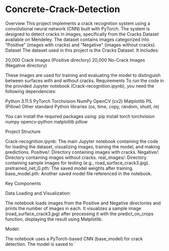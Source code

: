 # Concrete-Crack-Detection

Overview
This project implements a crack recognition system using a convolutional neural network (CNN) built with PyTorch. The system is designed to detect cracks in images, specifically from the Cracks Dataset available on Mendeley. The dataset contains images categorized into "Positive" (images with cracks) and "Negative" (images without cracks).
Dataset
The dataset used in this project is the Cracks Dataset. It includes:

20,000 Crack Images (Positive directory)
20,000 No-Crack Images (Negative directory)

These images are used for training and evaluating the model to distinguish between surfaces with and without cracks.
Requirements
To run the code in the provided Jupyter notebook (Crack-recognition.ipynb), you need the following dependencies:

Python 3.11.5
PyTorch
Torchvision
NumPy
OpenCV (cv2)
Matplotlib
PIL (Pillow)
Other standard Python libraries (os, time, copy, random, shutil, re)

You can install the required packages using:
pip install torch torchvision numpy opencv-python matplotlib pillow

Project Structure

Crack-recognition.ipynb: The main Jupyter notebook containing the code for loading the dataset, visualizing images, training the model, and making predictions.
Positive/: Directory containing images with cracks.
Negative/: Directory containing images without cracks.
real_images/: Directory containing sample images for testing (e.g., road_surface_crack3.jpg).
pretrained_net_G.pth: The saved model weights after training.
base_model.pth: Another saved model file referenced in the notebook.

Key Components

Data Loading and Visualization:

The notebook loads images from the Positive and Negative directories and prints the number of images in each.
It visualizes a sample image (road_surface_crack3.jpg) after processing it with the predict_on_crops function, displaying the result using Matplotlib.


Model:

The notebook uses a PyTorch-based CNN (base_model) for crack detection.
The model is saved to `


